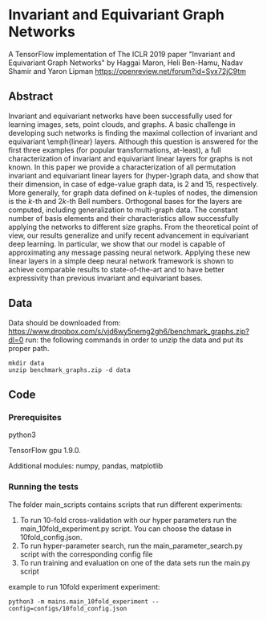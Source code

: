 # Invariant and  Equivariant Graph Networks
A TensorFlow implementation of The ICLR 2019 paper "Invariant and  Equivariant Graph Networks" by Haggai Maron, Heli Ben-Hamu, Nadav Shamir and Yaron Lipman
https://openreview.net/forum?id=Syx72jC9tm
## Abstract
Invariant and equivariant networks have been successfully used for learning images, sets, point clouds, and graphs. A basic challenge in developing such networks is finding the maximal collection of invariant and equivariant \emph{linear} layers. Although this question is answered for the first three examples (for popular transformations, at-least), a full characterization of invariant and equivariant linear layers for graphs is not known.
In this paper we provide a characterization of all permutation invariant and equivariant linear layers for (hyper-)graph data, and show that their dimension, in case of edge-value graph data, is $2$ and $15$, respectively. More generally, for graph data defined on $k$-tuples of nodes, the dimension is the $k$-th and $2k$-th Bell numbers. Orthogonal bases for the layers are computed, including generalization to multi-graph data. The constant number of basis elements and their characteristics allow successfully applying the networks to different size graphs. From the theoretical point of view, our results generalize and unify recent advancement in equivariant deep learning. In particular, we show that our model is capable of approximating any message passing neural network.
Applying these new linear layers in a simple deep neural network framework is shown to achieve comparable results to state-of-the-art and to have better expressivity than previous invariant and equivariant bases.

## Data
Data should be downloaded from: https://www.dropbox.com/s/vjd6wy5nemg2gh6/benchmark_graphs.zip?dl=0
run: the following commands in order to unzip the data and put its proper path.
```
mkdir data
unzip benchmark_graphs.zip -d data
```

## Code

### Prerequisites

python3

TensorFlow gpu 1.9.0.

Additional modules: numpy, pandas, matplotlib



### Running the tests

The folder main_scripts contains scripts that run different experiments:

1. To run 10-fold cross-validation with our hyper parameters run the main_10fold_experiment.py script. You can choose the datase in 10fold_config.json.
2. To run hyper-parameter search, run the main_parameter_search.py script  with the corresponding config file
3. To run training and evaluation on one of the data sets run the main.py script

example to run 10fold experiment experiment:

```
python3 -m mains.main_10fold_experiment --config=configs/10fold_config.json
```




